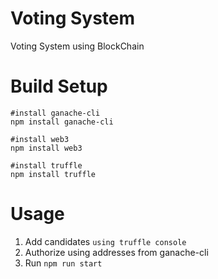 # Voting System
Voting System using BlockChain

# Build Setup
```
#install ganache-cli
npm install ganache-cli

#install web3
npm install web3

#install truffle
npm install truffle 

```

# Usage
1. Add candidates `using truffle console`
2. Authorize using addresses from ganache-cli
3. Run `npm run start`
